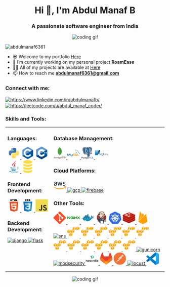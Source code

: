 <h1 align="center">Hi 👋, I'm Abdul Manaf B</h1>
<h3 align="center">A passionate software engineer from India</h3>
<p align="center">
  <img src="https://user-images.githubusercontent.com/74038190/212284115-f47cd8ff-2ffb-4b04-b5bf-4d1c14c0247f.gif" alt="coding gif" />
</p>

<p align="left"> 
  <img src="https://komarev.com/ghpvc/?username=abdulmanaf6361&label=Profile%20views&color=0e75b6&style=flat" alt="abdulmanaf6361" /> 
</p>


<!-- 🔭 I’m currently working on [Rentez](https://github.com/Ritexx/Rentez.git) -->
- 😎 Welcome to my portfolio [Here](https://abdulmanaf.live)
- 🌱 I’m currently working on my personal project **RoamEase**
- 👨‍💻 All of my projects are available at [Here](https://github.com/abdulmanaf6361?tab=repositories)
- 📫 How to reach me **abdulmanaf6361@gmail.com**

<h3 align="left">Connect with me:</h3>
<p align="left">
  <a href="https://www.linkedin.com/in/abdulmanafb/" target="blank">
    <img align="center" src="https://raw.githubusercontent.com/rahuldkjain/github-profile-readme-generator/master/src/images/icons/Social/linked-in-alt.svg" alt="https://www.linkedin.com/in/abdulmanafb/" height="30" width="40" />
  </a>
  <a href="https://leetcode.com/u/abdul_manaf_coder/" target="blank">
    <img align="center" src="https://raw.githubusercontent.com/rahuldkjain/github-profile-readme-generator/master/src/images/icons/Social/leet-code.svg" alt="https://leetcode.com/u/abdul_manaf_coder/" height="30" width="40" />
  </a>
</p>
<h3 align="left">Skills and Tools:</h3>
<table>
  <tr>
    <td valign="top">
      <h3 align="left">Languages:</h3>
      <p align="left"> 
        <a href="https://www.python.org" target="_blank" rel="noreferrer"> 
          <img src="https://raw.githubusercontent.com/devicons/devicon/master/icons/python/python-original.svg" alt="python" width="40" height="40"/> 
        </a> 
        <a href="https://www.cprogramming.com/" target="_blank" rel="noreferrer"> 
          <img src="https://raw.githubusercontent.com/devicons/devicon/master/icons/c/c-original.svg" alt="c" width="40" height="40"/> 
        </a> 
        <a href="https://www.w3schools.com/cpp/" target="_blank" rel="noreferrer"> 
          <img src="https://raw.githubusercontent.com/devicons/devicon/master/icons/cplusplus/cplusplus-original.svg" alt="cplusplus" width="40" height="40"/> 
        </a> 
        <a href="https://www.java.com" target="_blank" rel="noreferrer"> 
          <img src="https://raw.githubusercontent.com/devicons/devicon/master/icons/java/java-original.svg" alt="java" width="40" height="40"/> 
        </a> 
        <a href="https://www.sql.org/" target="_blank" rel="noreferrer"> 
          <img src="https://raw.githubusercontent.com/devicons/devicon/master/icons/sql/sql-original.svg" alt="sql" width="40" height="40"/> 
        </a>  
      </p>
      <h3 align="left">Frontend Development:</h3>
      <p align="left">
        <a href="https://www.w3.org/html/" target="_blank" rel="noreferrer"> 
          <img src="https://raw.githubusercontent.com/devicons/devicon/master/icons/html5/html5-original-wordmark.svg" alt="html5" width="40" height="40"/> 
        </a> 
        <a href="https://www.w3schools.com/css/" target="_blank" rel="noreferrer"> 
          <img src="https://raw.githubusercontent.com/devicons/devicon/master/icons/css3/css3-original-wordmark.svg" alt="css3" width="40" height="40"/> 
        </a>
         <a href="https://developer.mozilla.org/en-US/docs/Web/JavaScript" target="_blank" rel="noreferrer"> 
          <img src="https://raw.githubusercontent.com/devicons/devicon/master/icons/javascript/javascript-original.svg" alt="javascript" width="40" height="40"/> 
        </a> 
      </p>
      <h3 align="left">Backend Development:</h3>
      <p align="left">
        <a href="https://www.djangoproject.com/" target="_blank" rel="noreferrer"> 
          <img src="https://cdn.worldvectorlogo.com/logos/django.svg" alt="django" width="40" height="40"/> 
        </a> 
        <a href="https://flask.palletsprojects.com/" target="_blank" rel="noreferrer"> 
            <img src="https://flask.palletsprojects.com/en/2.1.x/_images/flask-logo.png" alt="flask" width="40" height="40"/> 
        </a>
      </p>
    </td>
    <td valign="top">
      <h3 align="left">Database Management:</h3>
      <p align="left">
        <a href="https://www.mongodb.com/" target="_blank" rel="noreferrer"> 
          <img src="https://raw.githubusercontent.com/devicons/devicon/master/icons/mongodb/mongodb-original-wordmark.svg" alt="mongodb" width="40" height="40"/> 
        </a> 
        <a href="https://www.mysql.com/" target="_blank" rel="noreferrer"> 
          <img src="https://raw.githubusercontent.com/devicons/devicon/master/icons/mysql/mysql-original-wordmark.svg" alt="mysql" width="40" height="40"/> 
        </a> 
        <a href="https://www.postgresql.org" target="_blank" rel="noreferrer"> 
          <img src="https://raw.githubusercontent.com/devicons/devicon/master/icons/postgresql/postgresql-original-wordmark.svg" alt="postgresql" width="40" height="40"/> 
        </a> 
        <a href="https://www.sqlite.org/" target="_blank" rel="noreferrer">
          <img src="https://raw.githubusercontent.com/devicons/devicon/master/icons/sqlite/sqlite-original-wordmark.svg" alt="sqlite" width="40" height="40"/>
        </a>
      </p>
      <h3 align="left">Cloud Platforms:</h3>
      <p align="left">
        <a href="https://aws.amazon.com" target="_blank" rel="noreferrer"> 
          <img src="https://raw.githubusercontent.com/devicons/devicon/master/icons/amazonwebservices/amazonwebservices-original-wordmark.svg" alt="aws" width="40" height="40"/> 
        </a> 
        <a href="https://cloud.google.com" target="_blank" rel="noreferrer"> 
          <img src="https://www.vectorlogo.zone/logos/google_cloud/google_cloud-icon.svg" alt="gcp" width="40" height="40"/> 
        </a> 
        <a href="https://firebase.google.com/" target="_blank" rel="noreferrer"> 
          <img src="https://www.vectorlogo.zone/logos/firebase/firebase-icon.svg" alt="firebase" width="40" height="40"/> 
        </a> 
      </p>
      <h3 align="left">Other Tools:</h3>
      <p align="left">
        <a href="https://git-scm.com/" target="_blank" rel="noreferrer">
          <img src="https://raw.githubusercontent.com/devicons/devicon/master/icons/git/git-original.svg" alt="git" width="40" height="40"/>
        </a>
        <a href="https://www.nginx.com/" target="_blank" rel="noreferrer">
          <img src="https://raw.githubusercontent.com/devicons/devicon/master/icons/nginx/nginx-original.svg" alt="nginx" width="40" height="40"/>
        </a>
        <a href="https://www.docker.com/" target="_blank" rel="noreferrer">
          <img src="https://raw.githubusercontent.com/devicons/devicon/master/icons/docker/docker-original.svg" alt="docker" width="40" height="40"/>
        </a>
        <a href="https://www.jenkins.io/" target="_blank" rel="noreferrer">
          <img src="https://raw.githubusercontent.com/devicons/devicon/master/icons/jenkins/jenkins-original.svg" alt="jenkins" width="40" height="40"/>
        </a>
        <a href="https://kubernetes.io/" target="_blank" rel="noreferrer">
          <img src="https://raw.githubusercontent.com/devicons/devicon/master/icons/kubernetes/kubernetes-original.svg" alt="kubernetes" width="40" height="40"/>
        </a>
        <a href="https://redis.io/" target="_blank" rel="noreferrer">
          <img src="https://raw.githubusercontent.com/devicons/devicon/master/icons/redis/redis-original.svg" alt="redis" width="40" height="40"/>
        </a>
        <a href="https://firebase.google.com/" target="_blank" rel="noreferrer">
          <img src="https://raw.githubusercontent.com/devicons/devicon/master/icons/firebase/firebase-plain.svg" alt="firebase" width="40" height="40"/>
        </a>
        <a href="https://aws.amazon.com/sns/" target="_blank" rel="noreferrer">
          <img src="https://icon.icepanel.io/AWS/svg/App-Integration/Simple-Notification-Service.svg" alt="sns" width="40" height="40"/>
        </a>
        <a href="https://aws.amazon.com/ec2/" target="_blank" rel="noreferrer">
          <img src="https://raw.githubusercontent.com/devicons/devicon/master/icons/amazonwebservices/amazonwebservices-original.svg" alt="ec2" width="40" height="40"/>
        </a>
        <a href="https://aws.amazon.com/rds/" target="_blank" rel="noreferrer">
          <img src="https://raw.githubusercontent.com/devicons/devicon/master/icons/amazonwebservices/amazonwebservices-original.svg" alt="rds" width="40" height="40"/>
        </a>
        <a href="https://aws.amazon.com/s3/" target="_blank" rel="noreferrer">
          <img src="https://raw.githubusercontent.com/devicons/devicon/master/icons/amazonwebservices/amazonwebservices-original.svg" alt="s3" width="40" height="40"/>
        </a>
        <a href="https://aws.amazon.com/route53/" target="_blank" rel="noreferrer">
          <img src="https://raw.githubusercontent.com/devicons/devicon/master/icons/amazonwebservices/amazonwebservices-original.svg" alt="route53" width="40" height="40"/>
        </a>
        <a href="https://aws.amazon.com/vpc/" target="_blank" rel="noreferrer">
          <img src="https://raw.githubusercontent.com/devicons/devicon/master/icons/amazonwebservices/amazonwebservices-original.svg" alt="vpc" width="40" height="40"/>
        </a>
        <a href="https://aws.amazon.com/dns/" target="_blank" rel="noreferrer">
          <img src="https://raw.githubusercontent.com/devicons/devicon/master/icons/amazonwebservices/amazonwebservices-original.svg" alt="dns" width="40" height="40"/>
        </a>
        <a href="https://aws.amazon.com/ssl/" target="_blank" rel="noreferrer">
          <img src="https://raw.githubusercontent.com/devicons/devicon/master/icons/amazonwebservices/amazonwebservices-original.svg" alt="ssl" width="40" height="40"/>
        </a>
        <a href="https://aws.amazon.com/apigateway/" target="_blank" rel="noreferrer">
          <img src="https://raw.githubusercontent.com/devicons/devicon/master/icons/amazonwebservices/amazonwebservices-original.svg" alt="apigateway" width="40" height="40"/>
        </a>
        <a href="https://aws.amazon.com/lambda/" target="_blank" rel="noreferrer">
          <img src="https://raw.githubusercontent.com/devicons/devicon/master/icons/amazonwebservices/amazonwebservices-original.svg" alt="lambda" width="40" height="40"/>
        </a>
        <a href="https://aws.amazon.com/dynamodb/" target="_blank" rel="noreferrer">
          <img src="https://raw.githubusercontent.com/devicons/devicon/master/icons/amazonwebservices/amazonwebservices-original.svg" alt="dynamodb" width="40" height="40"/>
        </a>
        <a href="https://aws.amazon.com/cloudfront/" target="_blank" rel="noreferrer">
          <img src="https://raw.githubusercontent.com/devicons/devicon/master/icons/amazonwebservices/amazonwebservices-original.svg" alt="cloudfront" width="40" height="40"/>
        </a>
        <a href="https://aws.amazon.com/cloudwatch/" target="_blank" rel="noreferrer">
          <img src="https://raw.githubusercontent.com/devicons/devicon/master/icons/amazonwebservices/amazonwebservices-original.svg" alt="cloudwatch" width="40" height="40"/>
        </a>
        <a href="https://gunicorn.org/" target="_blank" rel="noreferrer">
          <img src="https://raw.githubusercontent.com/devicons/devicon/master/icons/gunicorn/gunicorn-original.svg" alt="gunicorn" width="40" height="40"/>
        </a>
        <a href="https://www.modsecurity.org/" target="_blank" rel="noreferrer">
          <img src="https://raw.githubusercontent.com/devicons/devicon/master/icons/modsecurity/modsecurity-original.svg" alt="modsecurity" width="40" height="40"/>
        </a>
        <a href="https://newrelic.com/" target="_blank" rel="noreferrer">
          <img src="https://raw.githubusercontent.com/devicons/devicon/master/icons/newrelic/newrelic-original.svg" alt="newrelic" width="40" height="40"/>
        </a>
        <a href="https://about.gitlab.com/" target="_blank" rel="noreferrer">
          <img src="https://raw.githubusercontent.com/devicons/devicon/master/icons/gitlab/gitlab-original.svg" alt="gitlab" width="40" height="40"/>
        </a>
        <a href="https://www.postman.com/" target="_blank" rel="noreferrer">
          <img src="https://raw.githubusercontent.com/devicons/devicon/master/icons/postman/postman-original.svg" alt="postman" width="40" height="40"/>
        </a>
        <a href="https://locust.io/" target="_blank" rel="noreferrer">
          <img src="https://raw.githubusercontent.com/devicons/devicon/master/icons/locust/locust-original.svg" alt="locust" width="40" height="40"/>
        </a>
        <a href="https://code.visualstudio.com/" target="_blank" rel="noreferrer">
          <img src="https://raw.githubusercontent.com/devicons/devicon/master/icons/vscode/vscode-original.svg" alt="vscode" width="40" height="40"/>
        </a>
      </p>
    </td>
  </tr>
</table>


<p align="center">
  <img src="https://user-images.githubusercontent.com/74038190/225813708-98b745f2-7d22-48cf-9150-083f1b00d6c9.gif" alt="coding gif" />
</p>
